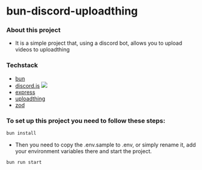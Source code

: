 # bun-discord-uploadthing

### About this project

- It is a simple project that, using a discord bot, allows you to upload videos to uploadthing

### Techstack

- [bun]("https://bun.sh/docs")
- [discord.js]("https://discord.js.org") ![](https://img.shields.io/badge/Discord-5865F2?style=for-the-badge&logo=discord&logoColor=white)
- [express]("https://expressjs.com")
- [uploadthing]("https://docs.uploadthing.com")
- [zod]("https://zod.dev")

### To set up this project you need to follow these steps:

```bash
bun install
```

- Then you need to copy the .env.sample to .env, or simply rename it, add your environment variables there and start the project.

```bash
bun run start
```
